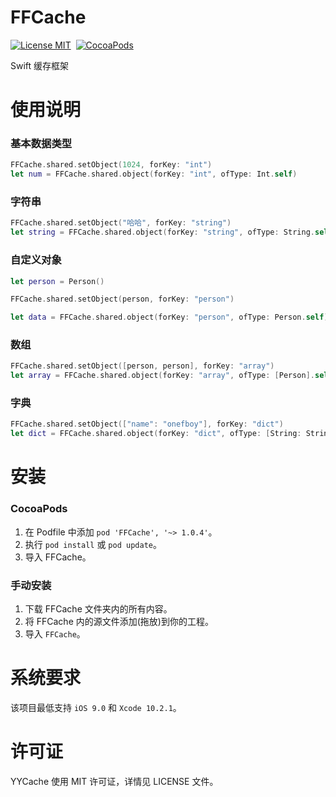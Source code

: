 FFCache
==============

[![License MIT](https://img.shields.io/badge/license-MIT-green.svg?style=flat)](https://github.com/onefboy/FFCache/blob/master/LICENSE)&nbsp;
[![CocoaPods](http://img.shields.io/cocoapods/v/FFCache.svg?style=flat)](http://cocoapods.org/pods/FFCache)

Swift 缓存框架

使用说明
==============

### 基本数据类型

```swift
FFCache.shared.setObject(1024, forKey: "int")
let num = FFCache.shared.object(forKey: "int", ofType: Int.self)
```

### 字符串

```swift
FFCache.shared.setObject("哈哈", forKey: "string")
let string = FFCache.shared.object(forKey: "string", ofType: String.self)
```

### 自定义对象

```swift
let person = Person()

FFCache.shared.setObject(person, forKey: "person")

let data = FFCache.shared.object(forKey: "person", ofType: Person.self)
```

### 数组

```swift
FFCache.shared.setObject([person, person], forKey: "array")
let array = FFCache.shared.object(forKey: "array", ofType: [Person].self)
```

### 字典

```swift
FFCache.shared.setObject(["name": "onefboy"], forKey: "dict")
let dict = FFCache.shared.object(forKey: "dict", ofType: [String: String].self)
```

安装
==============

### CocoaPods

1. 在 Podfile 中添加 `pod 'FFCache', '~> 1.0.4'`。
2. 执行 `pod install` 或 `pod update`。
3. 导入 FFCache。


### 手动安装

1. 下载 FFCache 文件夹内的所有内容。
2. 将 FFCache 内的源文件添加(拖放)到你的工程。
3. 导入 `FFCache`。


系统要求
==============
该项目最低支持 `iOS 9.0` 和 `Xcode 10.2.1`。


许可证
==============
YYCache 使用 MIT 许可证，详情见 LICENSE 文件。

